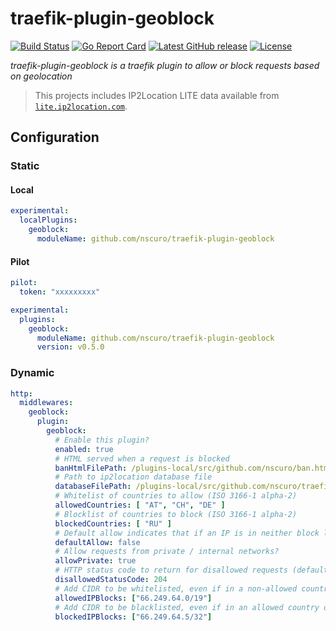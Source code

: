 # traefik-plugin-geoblock

[![Build Status](https://github.com/nscuro/traefik-plugin-geoblock/actions/workflows/ci.yml/badge.svg)](https://github.com/nscuro/traefik-plugin-geoblock/actions/workflows/ci.yml)
[![Go Report Card](https://goreportcard.com/badge/github.com/nscuro/traefik-plugin-geoblock)](https://goreportcard.com/report/github.com/nscuro/traefik-plugin-geoblock)
[![Latest GitHub release](https://img.shields.io/github/v/release/nscuro/traefik-plugin-geoblock?sort=semver)](https://github.com/nscuro/traefik-plugin-geoblock/releases/latest)
[![License](https://img.shields.io/badge/license-Apache%202.0-brightgreen.svg)](LICENSE)  

*traefik-plugin-geoblock is a traefik plugin to allow or block requests based on geolocation*

> This projects includes IP2Location LITE data available from [`lite.ip2location.com`](https://lite.ip2location.com/database/ip-country).

## Configuration

### Static

#### Local

```yaml
experimental:
  localPlugins:
    geoblock:
      moduleName: github.com/nscuro/traefik-plugin-geoblock
```

#### Pilot

```yaml
pilot:
  token: "xxxxxxxxx"

experimental:
  plugins:
    geoblock:
      moduleName: github.com/nscuro/traefik-plugin-geoblock
      version: v0.5.0
```

### Dynamic

```yaml
http:
  middlewares:
    geoblock:
      plugin:
        geoblock:
          # Enable this plugin?
          enabled: true
          # HTML served when a request is blocked
          banHtmlFilePath: /plugins-local/src/github.com/nscuro/ban.html
          # Path to ip2location database file
          databaseFilePath: /plugins-local/src/github.com/nscuro/traefik-plugin-geoblock/IP2LOCATION-LITE-DB1.IPV6.BIN
          # Whitelist of countries to allow (ISO 3166-1 alpha-2)
          allowedCountries: [ "AT", "CH", "DE" ]
          # Blocklist of countries to block (ISO 3166-1 alpha-2)
          blockedCountries: [ "RU" ]
          # Default allow indicates that if an IP is in neither block list nor allow lists, it should be allowed.
          defaultAllow: false
          # Allow requests from private / internal networks?
          allowPrivate: true
          # HTTP status code to return for disallowed requests (default: 403)
          disallowedStatusCode: 204
          # Add CIDR to be whitelisted, even if in a non-allowed country
          allowedIPBlocks: ["66.249.64.0/19"]
          # Add CIDR to be blacklisted, even if in an allowed country or IP block
          blockedIPBlocks: ["66.249.64.5/32"]
```
